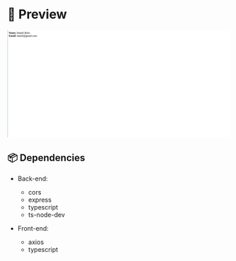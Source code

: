 # :eyes: Preview

![Preview](preview.png)

## :package: Dependencies

- Back-end:
  - cors
  - express
  - typescript
  - ts-node-dev

- Front-end:
  - axios
  - typescript
